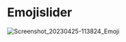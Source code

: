 # Emojislider
![Screenshot_20230425-113824_Emoji](https://user-images.githubusercontent.com/52702726/234239130-db62063e-c0f2-442e-8649-9caac3735004.jpg)
